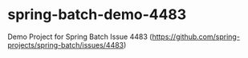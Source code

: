 # spring-batch-demo-4483

Demo Project for Spring Batch Issue 4483 (https://github.com/spring-projects/spring-batch/issues/4483)
